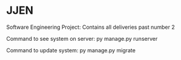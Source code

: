 # JJEN
Software Engineering Project: Contains all deliveries past number 2

Command to see system on server:
py manage.py runserver 

Command to update system:
py manage.py migrate
